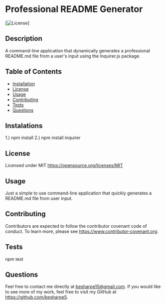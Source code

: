 
  # Professional README Generator
 
  [![License](https://img.shields.io/badge/license-MIT-brightgreen.svg)]
  ## Description
  A command-line application that dynamically generates a professional README.md file from a user's input using the Inquirer.js package.

  ## Table of Contents
  * [Installation](#installation)
  * [License](#license)
  * [Usage](#usage)
  * [Contributing](#contributing)
  * [Tests](#tests)
  * [Questions](#questions)
  
  ## Instalations
  1.) npm install 2.) npm install inquirer

  ## License
  Licensed under MIT
  https://opensource.org/licenses/MIT
  

  ## Usage
  Just a simple to use command-line application that quickly generates a README.md file from user input.

  ## Contributing
  Contributors are expected to follow the contributor covenant code of conduct. To learn more, please see https://www.contributor-covenant.org.

  ## Tests
  npm test

  ## Questions
  Feel free to contact me directly at besharpe15@gmail.com. If you would like to see more of my work, feel free to visit my GitHub at https://github.com/besharpe5.
